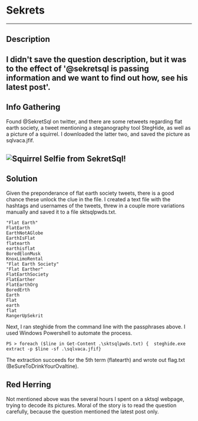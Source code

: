 # Sekrets
---
## Description
I didn't save the question description, but it was to the effect of '@sekretsql is passing information and we want to find out how, see his latest post'.
---
## Info Gathering 

Found @SekretSql on twitter, and there are some retweets regarding flat earth society, a tweet mentioning a steganography tool StegHide, as well as a picture of a squirrel. I downloaded the latter two, and saved the picture as sqlvaca.jfif.

![Squirrel Selfie from SekretSql!](/sqlvaca.jfif "SekretSql's Most Recent Tweet")
---
## Solution
Given the preponderance of flat earth society tweets, there is a good chance these unlock the clue in the file. I created a text file with the hashtags and usernames of the tweets, threw in a couple more variations manually and saved it to a file sktsqlpwds.txt.
```
"Flat Earth"
FlatEarth 
EarthNotAGlobe 
EarthIsFlat
flatearth
earthisflat
BoredElonMusk
KnoxLimoRental
"Flat Earth Society"
"Flat Earther"
FlatEarthSociety
FlatEarther
FlatEarthOrg
BoredErth
Earth
Flat
earth
flat
RangerUpSekrit
```

Next, I ran steghide from the command line with the passphrases above. I used Windows Powershell to automate the process.
```
PS > foreach ($line in Get-Content .\sktsqlpwds.txt) {  steghide.exe extract -p $line -sf .\sqlvaca.jfif}   
```

The extraction succeeds for the 5th term (flatearth) and wrote out flag.txt (BeSureToDrinkYourOvaltine).

## Red Herring
Not mentioned above was the several hours I spent on a sktsql webpage, trying to decode its pictures. Moral of the story is to read the question carefully, because the question mentioned the latest post only.